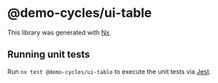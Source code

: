 # @demo-cycles/ui-table

This library was generated with [Nx](https://nx.dev).

## Running unit tests

Run `nx test @demo-cycles/ui-table` to execute the unit tests via [Jest](https://jestjs.io).

